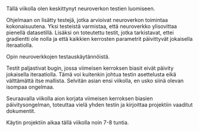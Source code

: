 Tällä viikolla olen keskittynyt neuroverkon testien luomiseen.

Ohjelmaan on lisätty testejä, jotka arvioivat neuroverkon toimintaa kokonaisuutena. Yksi testeistä varmistaa, että neuroverkko ylisovittaa pienellä datasetillä. Lisäksi on toteutettu testit, jotka tarkistavat, ettei gradientti ole nolla ja että kaikkien kerrosten parametrit päivittyvät jokaisella iteraatiolla.

Opin neuroverkkojen testauskäytännöistä.

Testit paljastivat bugin, jossa viimeisen kerroksen biasit eivät päivity jokaisella iteraatiolla. Tämä voi kuitenkin johtua testin asettelusta eikä välttämättä itse mallista. Selvitän asian ensi viikolla, en usko siinä olevan isompaa ongelmaa.

Seuraavalla viikolla aion korjata viimeisen kerroksen biasien päivitysongelman, toteuttaa vielä yhden testin ja kirjoittaa projektiin vaaditut dokumentit.

Käytin projektiin aikaa tällä viikolla noin 7-8 tuntia.

